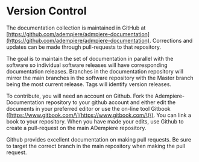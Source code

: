 # Version Control

The documentation collection is maintained in GitHub at [https://github.com/adempiere/admpiere-documentation](https://github.com/adempiere/admpiere-documentation). Corrections and updates can be made through pull-requests to that repository.

The goal is to maintain the set of documentation in parallel with the software so individual software releases will have corresponding documentation releases. Branches in the documentation repository will mirror the main branches in the software repository with the Master branch being the most current release. Tags will identify version releases.

To contribute, you will need an account on Github. Fork the Adempiere-Documentation repository to your github account and either edit the documents in your preferred editor or use the on-line tool Gitbook \([https://www.gitbook.com/\](https://www.gitbook.com/\)\). You can link a book to your repository. When you have made your edits, use Github to create a pull-request on the main ADempiere repository.

Github provides excellent documentation on making pull requests. Be sure to target the correct branch in the main repository when making the pull request.

